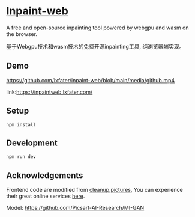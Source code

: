 # [Inpaint-web](https://github.com/lxfater/inpaint-web)

A free and open-source inpainting tool powered by webgpu and wasm on the browser.

基于Webgpu技术和wasm技术的免费开源inpainting工具, 纯浏览器端实现。

## Demo
https://github.com/lxfater/inpaint-web/blob/main/media/github.mp4



link:https://inpaintweb.lxfater.com/

## Setup

`npm install`

## Development

`npm run dev`


## Acknowledgements
Frontend code are modified from [cleanup.pictures](https://github.com/initml/cleanup.pictures), You can experience their
great online services [here](https://cleanup.pictures/).

Model: https://github.com/Picsart-AI-Research/MI-GAN



